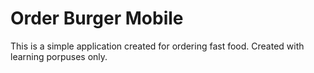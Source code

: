 # Order Burger Mobile

This is a simple application created for ordering fast food. Created with learning porpuses only.
